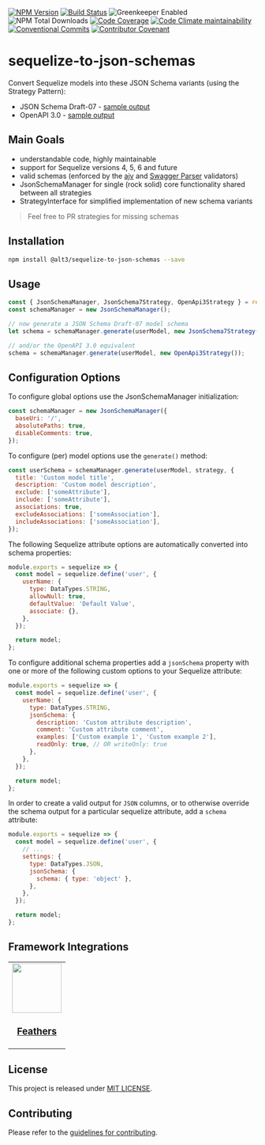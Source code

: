[![NPM Version](https://img.shields.io/npm/v/@alt3/sequelize-to-json-schemas?style=flat-square)](https://www.npmjs.com/package/@alt3/sequelize-to-json-schemas)
[![Build Status](https://img.shields.io/travis/alt3/sequelize-to-json-schemas/master.svg?style=flat-square)](https://travis-ci.org/alt3/sequelize-to-json-schemas)
![Greenkeeper Enabled](https://badges.greenkeeper.io/alt3/sequelize-to-json-schemas.svg?style=flat-square)
![NPM Total Downloads](https://img.shields.io/npm/dt/@alt3/sequelize-to-json-schemas.svg?style=flat-square)
[![Code Coverage](https://img.shields.io/codecov/c/github/alt3/sequelize-to-json-schemas.svg?style=flat-square)](https://codecov.io/gh/alt3/sequelize-to-json-schemas)
[![Code Climate maintainability](https://img.shields.io/codeclimate/maintainability/alt3/sequelize-to-json-schemas?style=flat-square)](https://codeclimate.com/github/alt3/sequelize-to-json-schemas)
[![Conventional Commits](https://img.shields.io/badge/Conventional%20Commits-1.0.0-yellow.svg)](https://conventionalcommits.org)
[![Contributor Covenant](https://img.shields.io/badge/Contributor%20Covenant-v2.0%20adopted-ff69b4.svg?style=flat-square)](https://www.contributor-covenant.org/version/2/0/code_of_conduct)

# sequelize-to-json-schemas

Convert Sequelize models into these JSON Schema variants (using the Strategy Pattern):

- JSON Schema Draft-07 - [sample output](examples/json-schema-v7.md)
- OpenAPI 3.0 - [sample output](examples/openapi-v3.md)

## Main Goals

- understandable code, highly maintainable
- support for Sequelize versions 4, 5, 6 and future
- valid schemas (enforced by the [ajv](https://github.com/epoberezkin/ajv) and [Swagger Parser](https://github.com/APIDevTools/swagger-parser) validators)
- JsonSchemaManager for single (rock solid) core functionality shared between all strategies
- StrategyInterface for simplified implementation of new schema variants

> Feel free to PR strategies for missing schemas

## Installation

```bash
npm install @alt3/sequelize-to-json-schemas --save
```

## Usage

<!-- prettier-ignore-start -->
```javascript
const { JsonSchemaManager, JsonSchema7Strategy, OpenApi3Strategy } = require('@alt3/sequelize-to-json-schemas');
const schemaManager = new JsonSchemaManager();

// now generate a JSON Schema Draft-07 model schema
let schema = schemaManager.generate(userModel, new JsonSchema7Strategy());

// and/or the OpenAPI 3.0 equivalent
schema = schemaManager.generate(userModel, new OpenApi3Strategy());
```
<!-- prettier-ignore-end -->

## Configuration Options

To configure global options use the JsonSchemaManager initialization:

```javascript
const schemaManager = new JsonSchemaManager({
  baseUri: '/',
  absolutePaths: true,
  disableComments: true,
});
```

To configure (per) model options use the `generate()` method:

```javascript
const userSchema = schemaManager.generate(userModel, strategy, {
  title: 'Custom model title',
  description: 'Custom model description',
  exclude: ['someAttribute'],
  include: ['someAttribute'],
  associations: true,
  excludeAssociations: ['someAssociation'],
  includeAssociations: ['someAssociation'],
});
```

The following Sequelize attribute options are automatically converted into
schema properties:

```javascript
module.exports = sequelize => {
  const model = sequelize.define('user', {
    userName: {
      type: DataTypes.STRING,
      allowNull: true,
      defaultValue: 'Default Value',
      associate: {},
    },
  });

  return model;
};
```

To configure additional schema properties add a `jsonSchema` property with
one or more of the following custom options to your Sequelize attribute:

```javascript
module.exports = sequelize => {
  const model = sequelize.define('user', {
    userName: {
      type: DataTypes.STRING,
      jsonSchema: {
        description: 'Custom attribute description',
        comment: 'Custom attribute comment',
        examples: ['Custom example 1', 'Custom example 2'],
        readOnly: true, // OR writeOnly: true
      },
    },
  });

  return model;
};
```

In order to create a valid output for `JSON` columns, or to otherwise override
the schema output for a particular sequelize attribute, add a `schema` attribute:

```javascript
module.exports = sequelize => {
  const model = sequelize.define('user', {
    // ...
    settings: {
      type: DataTypes.JSON,
      jsonSchema: {
        schema: { type: 'object' },
      },
    },
  });

  return model;
};
```

## Framework Integrations

<!-- prettier-ignore-start -->
<!-- markdownlint-disable -->
<table>
  <tr>
    <td align="center"><a href="https://github.com/alt3/sequelize-to-json-schemas/issues/17"><img src="https://raw.githubusercontent.com/feathersjs/docs/master/.vuepress/public/img/logo-title.jpg" width="100px;" alt=""/><br /><h3>Feathers</h3></td>
  </tr>
</table>

## License

This project is released under [MIT LICENSE](LICENSE.txt).

## Contributing

Please refer to the [guidelines for contributing](./contributing.md).
